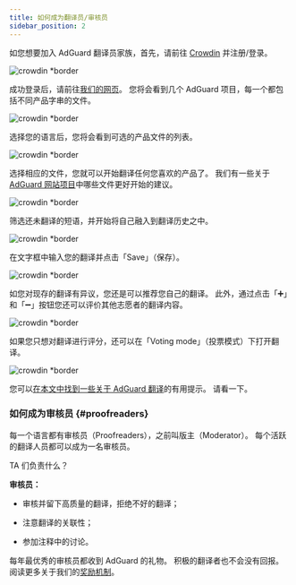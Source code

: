 ```yaml
---
title: 如何成为翻译员/审核员
sidebar_position: 2
---
```


如您想要加入 AdGuard 翻译员家族，首先，请前往 [Crowdin](https://crowdin.com/) 并注册/登录。

![crowdin *border](https://cdn.adtidy.org/public/Adguard/kb/en/ag-translations/main-screen.png)

成功登录后，请前往[我们的网页](https://crowdin.com/profile/adguard/)。 您将会看到几个 AdGuard 项目，每一个都包括不同产品字串的文件。

![crowdin *border](https://cdn.adtidy.org/public/Adguard/kb/en/ag-translations/projects.png)

选择您的语言后，您将会看到可选的产品文件的列表。

![crowdin *border](https://cdn.adtidy.org/public/Adguard/kb/en/ag-translations/languages.png)

选择相应的文件，您就可以开始翻译任何您喜欢的产品了。 我们有一些关于 [AdGuard 网站项目](../translation-priority)中哪些文件更好开始的建议。

![crowdin *border](https://cdn.adtidy.org/public/Adguard/kb/en/ag-translations/folders.png)

筛选还未翻译的短语，并开始将自己融入到翻译历史之中。

![crowdin *border](https://cdn.adtidy.org/public/Adguard/kb/en/ag-translations/filter.png)

在文字框中输入您的翻译并点击「Save」（保存）。

![crowdin *border](https://cdn.adtidy.org/public/Adguard/kb/en/ag-translations/text-box.png)

如您对现存的翻译有异议，您还是可以推荐您自己的翻译。 此外，通过点击「➕」和「➖」按钮您还可以评价其他志愿者的翻译内容。

![crowdin *border](https://cdn.adtidy.org/public/Adguard/kb/en/ag-translations/vote.png)

如果您只想对翻译进行评分，还可以在「Voting mode」（投票模式）下打开翻译。

![crowdin *border](https://cdn.adtidy.org/public/Adguard/kb/en/ag-translations/mode.png)

您可以[在本文中找到一些关于 AdGuard 翻译](../guidelines)的有用提示。 请看一下。

### 如何成为审核员 {#proofreaders}

每一个语言都有审核员（Proofreaders），之前叫版主（Moderator）。 每个活跃的翻译人员都可以成为一名审核员。

TA 们负责什么？

**审核员：**

- 审核并留下高质量的翻译，拒绝不好的翻译；

- 注意翻译的关联性；

- 参加注释中的讨论。

每年最优秀的审核员都收到 AdGuard 的礼物。 积极的翻译者也不会没有回报。 阅读更多关于我们的[奖励机制](../rewards)。
